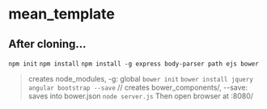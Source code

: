 # mean_template

After cloning...
---
`npm init`
`npm install`
`npm install -g express body-parser path ejs bower`
> creates node_modules, -g: global
`bower init`
`bower install jquery angular bootstrap --save`
> // creates bower_components/, --save: saves into bower.json
`node server.js`
> Then open browser at <host>:8080/
